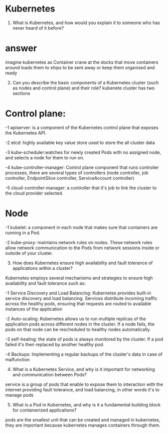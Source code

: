 # Kubernetes

1. What is Kubernetes, and how would you explain it to someone who has never heard of it before?

# answer 

imagine kubernetes as Container crane at the docks that move containers around loads them to ships to be sent away or keep them organised and ready 

2. Can you describe the basic components of a Kubernetes cluster (such as nodes and control plane) and their role?
 kubenete cluster has two sections

 # Control plane:

 -1 apiserver: is a component of the Kubernetes control plane that exposes the Kubernetes API.
 
 -2 etcd: highly available key value store used to store the all cluster data
 
 -3 kube-scheduler:watches for newly created Pods with no assigned node, and selects a node for them to run on.

 -4 kube-controller-manager: Control plane component that runs controller processes, there are several types of controllers (node controller, job controller, EndpointSlice controller, ServiceAccount controller)

 -5 cloud-controller-manager: a controller that it's job to link the cluster to the cloud provider selected.

# Node  

-1 kubelet: a component in each node that makes sure that containers are running in a Pod.

-2 kube-proxy: maintains network rules on nodes. These network rules allow network communication to the Pods from network sessions inside or outside of your cluster.

3. How does Kubernetes ensure high availability and fault tolerance of applications within a cluster?

Kubernetes employs several mechanisms and strategies to ensure high availability and fault tolerance such as:

  -1 Service Discovery and Load Balancing: Kubernetes provides built-in service discovery and load balancing. Services distribute incoming traffic across the healthy pods, ensuring that requests are routed to available instances of the application 

  -2 Auto-scaling: Kubernetes allows us to run multiple replicas of the application pods across different nodes in the cluster. If a node fails, the pods on that node can be rescheduled to healthy nodes automatically.

  -3 self-healing: the state of pods is always monitored by the cluster. If a pod failed it's then replaced by another healthy pod.  

  -4 Backups: Implementing a regular backups of the cluster's data in case of malfunction 

4. What is a Kubernetes Service, and why is it important for networking and communication between Pods?

  service is a group of pods that enable to expose them to interaction with the internet providing fault tolerance, and load balancing, in other words it's to manage pods


5. What is a Pod in Kubernetes, and why is it a fundamental building block for containerized applications?

  pods are the smallest unit that can be created and managed in kubernetes, they are important because kubernetes manages 
containers through them.